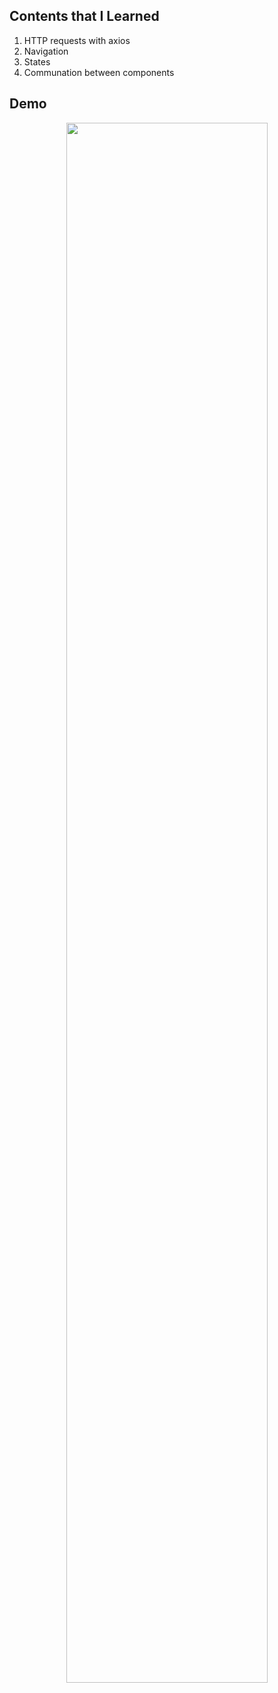 ## Contents that I Learned
1. HTTP requests with axios
2.  Navigation
3.  States
4. Communation between components

## Demo
<div align="center">
<img src="Media/AppDemo.gif" width="80%"/> 
</div>
<br>
